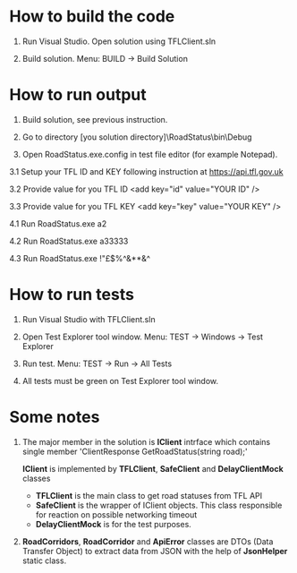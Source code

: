 # How to build the code

1. Run Visual Studio. Open solution using TFLClient.sln

2. Build solution. Menu: BUILD -> Build Solution

# How to run output

1. Build solution, see previous instruction.

2. Go to directory [you solution directory]\RoadStatus\bin\Debug

3. Open RoadStatus.exe.config in test file editor (for example Notepad).

3.1 Setup your TFL ID and KEY following instruction at https://api.tfl.gov.uk

3.2 Provide value for you TFL ID &lt;add key="id" value="YOUR ID" /&gt;

3.3 Provide value for you TFL KEY &lt;add key="key" value="YOUR KEY" /&gt;

4.1 Run RoadStatus.exe a2

4.2 Run RoadStatus.exe a33333

4.3 Run RoadStatus.exe !"£$%^&**&^

# How to run tests

1. Run Visual Studio with TFLClient.sln

2. Open Test Explorer tool window. Menu: TEST -> Windows -> Test Explorer

3. Run test. Menu: TEST -> Run -> All Tests

4. All tests must be green on Test Explorer tool window.

# Some notes

1. The major member in the solution is **IClient** intrface which contains single member 'ClientResponse GetRoadStatus(string road);'

   **IClient** is implemented by **TFLClient**, **SafeClient** and **DelayClientMock** classes
   
      * **TFLClient** is the main class to get road statuses from TFL API
      * **SafeClient** is the wrapper of IClient objects. This class responsible for reaction on possible networking timeout 
      *  **DelayClientMock** is for the test purposes.

2. **RoadCorridors**, **RoadCorridor** and **ApiError** classes are DTOs (Data Transfer Object) to extract data from JSON with the help of **JsonHelper** static class.


